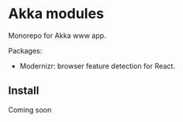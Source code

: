 # Akka modules

Monorepo for Akka www app.

Packages:

- Modernizr: browser feature detection for React.

## Install

Coming soon
